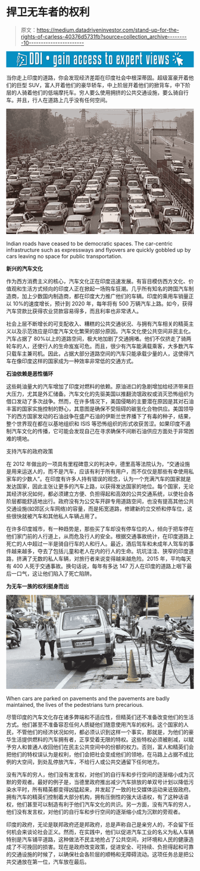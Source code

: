 # 捍卫无车者的权利

> 原文：<https://medium.datadriveninvestor.com/stand-up-for-the-rights-of-carless-40376d5731fb?source=collection_archive---------10----------------------->

[![](img/0006070f963758f8322ad58bbbba178d.png)](http://www.track.datadriveninvestor.com/1B9E)

当你走上印度的道路，你会发现经济差距在印度社会中根深蒂固。超级富豪开着他们的巨型 SUV，富人开着他们的豪华轿车，中上阶层开着他们的掀背车，中下阶层的人骑着他们的低端摩托车。穷人要么使用拥挤的公共交通设施，要么骑自行车。并且，行人在道路上几乎没有任何空间。

![](img/6cca98b13a6440f48dc61b115dab5017.png)

Indian roads have ceased to be democratic spaces. The car-centric infrastructure such as expressways and flyovers are quickly gobbled up by cars leaving no space for public transportation.

**新兴的汽车文化**

作为西方消费主义的核心，汽车文化正在印度迅速发展。有盲目模仿西方文化、价值观和生活方式倾向的印度人正在掀起一场购车狂潮。几乎所有知名的跨国汽车制造商，加上少数国内制造商，都在印度大力推广他们的车辆。印度的乘用车销量正以 10%的速度增长，预计到 2020 年，每年将有 500 万辆汽车上路。如今，获得汽车贷款比获得农业贷款容易得多，而且利率也非常诱人。

社会上层不断增长的可支配收入、糟糕的公共交通状况、与拥有汽车相关的精英主义以及示范效应是印度汽车文化繁荣的部分原因。汽车文化使公共空间非民主化。汽车占据了 80%以上的道路空间，极大地加剧了交通拥堵。他们不仅挤走了骑两轮车的人，还使行人的生命岌岌可危。而且，很少有汽车能满载乘客，大多数汽车只载车主兼司机。因此，占据大部分道路空间的汽车只能承载少量的人，这使得汽车在像印度这样的国家成为一种效率非常低的交通方式。

**石油依赖是恶性循环**

这些耗油量大的汽车增加了印度对燃料的依赖。原油进口的急剧增加给经济带来巨大压力，尤其是外汇储备。汽车文化的先驱美国以推翻流氓政权或消灭恐怖组织为借口发动了多次战争。然而，在许多情况下，美国侵略的主要潜在原因是其对石油丰富的国家实施控制的野心，其意图是确保不受阻碍的碳氢化合物供应。美国领导下的西方国家发动的石油战争在盛产石油的伊斯兰世界播下了有毒的种子，结果，整个世界现在都在以基地组织和 ISIS 等恐怖组织的形式收获苦涩。如果印度不遏制汽车文化的传播，它可能会发现自己在寻求确保不间断石油供应方面处于非常困难的境地。

支持汽车的政府政策

在 2012 年做出的一项具有里程碑意义的判决中，德里高等法院认为，“交通设施是用来运送人的，而不是汽车，应该有利于所有用户，而不仅仅是那些有幸使用私家车的少数人”。在印度有许多人持有错误的观念，认为一个充满汽车的国家就是发达国家，因此主张让更多的汽车上路，以获得发达国家的地位。每个国家，无论其经济状况如何，都必须建立方便、负担得起和高效的公共交通系统，以使社会各阶层都能舒适地出行。政府没有为公交车开辟专用道路空间，也没有提高其他公共交通设施(如郊区火车网络)的容量，而是拓宽道路，修建新的立交桥和停车位，这些很快就被汽车和其他私人车辆占用了。

在许多印度城市，有一种趋势是，那些买了车却没有停车位的人，倾向于把车停在他们家门前的人行道上，从而危及行人的安全。根据交通事故统计，在印度道路上死亡的人中超过一半是骑自行车的人和行人。最近，酒后驾车和未成年人驾车的事件越来越多，夺去了包括儿童和老人在内的行人的生命。坑坑洼洼、狭窄的印度道路，挤满了无数的私人车辆，对旅行者来说变得越来越危险。2015 年，平均每天有 400 人死于交通事故。换句话说，每年有多达 147 万人在印度的道路上咽下最后一口气，这让他们陷入了死亡陷阱。

**为无车一族的权利挺身而出**

![](img/1bede61af3d98b1818c730817ba1c010.png)

When cars are parked on pavements and the pavements are badly maintained, the lives of the pedestrians turn precarious.

尽管印度的汽车文化存在诸多弊端和不适应性，但精英们还不准备改变他们的生活方式。他们甚至不准备容忍任何人质疑他们随意使用汽车的权利。这个国家的人民，不管他们的经济状况如何，都必须认识到这样一个事实，那就是，为他们的豪华生活提供燃料的汽车拥有者，正享受着无限的特权。这些特权必须被削减，以赋予穷人和普通人收回他们在民主公共空间中的份额的权力。否则，富人和精英们会把他们的特权误认为是权利，他们会把社会变成他们的领地，在马路上占据不成比例的大空间，到处乱停放汽车，不给行人或公共交通留下任何地方。

没有汽车的穷人，他们没有发言权，对他们的自行车和步行空间的逐渐缩小成为沉默的旁观者。最好的例子是，当德里政府推出减少汽车排放的单双号计划以降低污染水平时，所有精英都变得凶猛起来，并发起了一致的社交媒体运动来诋毁政府。拥有汽车的精英们控制着大部分机构，拥有压倒性的强大话语权，有了这种话语权，他们甚至可以制造有利于他们汽车文化的共识。另一方面，没有汽车的穷人，他们没有发言权，对他们的自行车和步行空间的逐渐缩小成为沉默的旁观者。

印度的政府，无论是联邦政府还是邦政府，总是声称自己是亲穷人的，不会留下任何机会来谈论社会正义。然而，在实践中，他们以促进汽车工业的名义为私人车辆特别是汽车铺平道路，这种做法不民主地抢占了公共空间，对环境和人民的健康造成了不可挽回的损害。现在是政府改变政策，促进安全、可持续、负担得起和可靠的交通设施的时候了，以确保社会各阶层的顺畅和无障碍流动。这项任务总是把公共交通放在第一位，汽车放在最后。